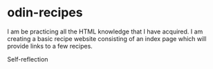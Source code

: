 # odin-recipes
I am be practicing all the HTML knowledge that I have acquired.
I am creating a basic recipe website consisting of an index page which will provide links to a few recipes.

Self-reflection